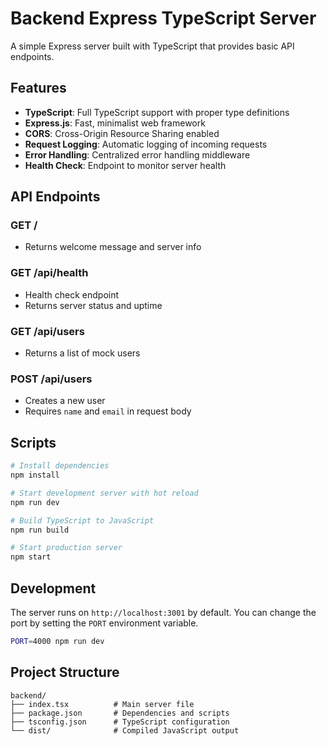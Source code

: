 # Backend Express TypeScript Server

A simple Express server built with TypeScript that provides basic API endpoints.

## Features

- **TypeScript**: Full TypeScript support with proper type definitions
- **Express.js**: Fast, minimalist web framework
- **CORS**: Cross-Origin Resource Sharing enabled
- **Request Logging**: Automatic logging of incoming requests
- **Error Handling**: Centralized error handling middleware
- **Health Check**: Endpoint to monitor server health

## API Endpoints

### GET /
- Returns welcome message and server info

### GET /api/health
- Health check endpoint
- Returns server status and uptime

### GET /api/users
- Returns a list of mock users

### POST /api/users
- Creates a new user
- Requires `name` and `email` in request body

## Scripts

```bash
# Install dependencies
npm install

# Start development server with hot reload
npm run dev

# Build TypeScript to JavaScript
npm run build

# Start production server
npm start
```

## Development

The server runs on `http://localhost:3001` by default. You can change the port by setting the `PORT` environment variable.

```bash
PORT=4000 npm run dev
```

## Project Structure

```
backend/
├── index.tsx          # Main server file
├── package.json       # Dependencies and scripts
├── tsconfig.json      # TypeScript configuration
└── dist/              # Compiled JavaScript output
```
